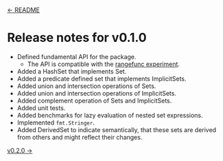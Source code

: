 [<- README](../../README.md#release-notes)

# Release notes for v0.1.0

- Defined fundamental API for the package.
  - The API is compatible with the [rangefunc experiment](https://go.dev/wiki/RangefuncExperiment).
- Added a HashSet that implements Set.
- Added a predicate defined set that implements ImplicitSets.
- Added union and intersection operations of Sets.
- Added union and intersection operations of ImplicitSets.
- Added complement operation of Sets and ImplicitSets.
- Added unit tests.
- Added benchmarks for lazy evaluation of nested set expressions.
- Implemented `fmt.Stringer`.
- Added DerivedSet to indicate semantically, that these sets are derived from others and might reflect their changes.

[v0.2.0 ->](./v0.2.0.md)